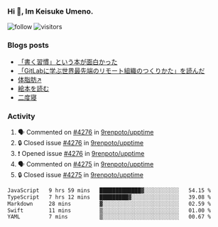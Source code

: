 ### Hi 👋, Im Keisuke Umeno.

<!--
**9renpoto/9renpoto** is a ✨ _special_ ✨ repository because its `README.md` (this file) appears on your GitHub profile.

Here are some ideas to get you started:

- 🔭 I’m currently working on ...
- 🌱 I’m currently learning ...
- 👯 I’m looking to collaborate on ...
- 🤔 I’m looking for help with ...
- 💬 Ask me about ...
- 📫 How to reach me: ...
- 😄 Pronouns: ...
- ⚡ Fun fact: ...
-->

![follow](https://img.shields.io/github/followers/9renpoto?label=Follow&style=social)
![visitors](https://komarev.com/ghpvc/?username=9renpoto&label=Profile%20views&color=0e75b6&style=flat)

### Blogs posts

<!-- BLOG-POST-LIST:START -->
- [「書く習慣」という本が面白かった](https://9renpoto.win/entry/2024/11/11/leave_a_feeling_sad)
- [「GitLabに学ぶ世界最先端のリモート組織のつくりかた」を読んだ](https://9renpoto.win/entry/2024/09/10/remote_organization)
- [体脂肪↗](https://9renpoto.win/entry/2024/08/12/gaining_fat)
- [絵本を読む](https://9renpoto.win/entry/2024/07/26/picture_book)
- [二度寝](https://9renpoto.win/entry/2024/07/18/going_back_to_sleep)
<!-- BLOG-POST-LIST:END -->

### Activity

<!--START_SECTION:activity-->
1. 🗣 Commented on [#4276](https://github.com/9renpoto/upptime/issues/4276#issuecomment-2476856622) in [9renpoto/upptime](https://github.com/9renpoto/upptime)
2. 🔒 Closed issue [#4276](https://github.com/9renpoto/upptime/issues/4276) in [9renpoto/upptime](https://github.com/9renpoto/upptime)
3. ❗ Opened issue [#4276](https://github.com/9renpoto/upptime/issues/4276) in [9renpoto/upptime](https://github.com/9renpoto/upptime)
4. 🗣 Commented on [#4275](https://github.com/9renpoto/upptime/issues/4275#issuecomment-2476387474) in [9renpoto/upptime](https://github.com/9renpoto/upptime)
5. 🔒 Closed issue [#4275](https://github.com/9renpoto/upptime/issues/4275) in [9renpoto/upptime](https://github.com/9renpoto/upptime)
<!--END_SECTION:activity-->

<!--START_SECTION:waka-->

```txt
JavaScript   9 hrs 59 mins   █████████████▓░░░░░░░░░░░   54.15 %
TypeScript   7 hrs 12 mins   █████████▓░░░░░░░░░░░░░░░   39.08 %
Markdown     28 mins         ▓░░░░░░░░░░░░░░░░░░░░░░░░   02.59 %
Swift        11 mins         ▒░░░░░░░░░░░░░░░░░░░░░░░░   01.00 %
YAML         7 mins          ▒░░░░░░░░░░░░░░░░░░░░░░░░   00.67 %
```

<!--END_SECTION:waka-->
